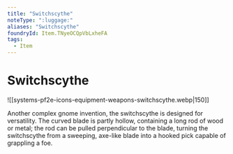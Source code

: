 ```yaml
---
title: "Switchscythe"
noteType: ":luggage:"
aliases: "Switchscythe"
foundryId: Item.TNyeOCQpVbLxheFA
tags:
  - Item
---
```


# Switchscythe
![[systems-pf2e-icons-equipment-weapons-switchscythe.webp|150]]

Another complex gnome invention, the switchscythe is designed for versatility. The curved blade is partly hollow, containing a long rod of wood or metal; the rod can be pulled perpendicular to the blade, turning the switchscythe from a sweeping, axe-like blade into a hooked pick capable of grappling a foe.
